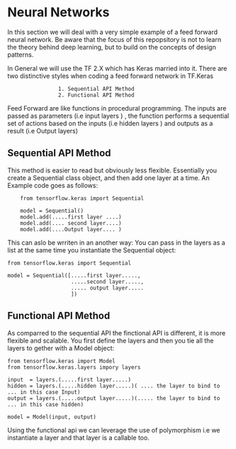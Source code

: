 # Neural Networks 

In this section we will deal with a very simple example of a feed forward neural network. 
Be aware that the focus of this repopsitory is not to learn the theory behind deep learning, but to build on the concepts of design patterns. 

In General we will use the TF 2.X which has Keras married into it. 
There are two distinctive styles when coding a feed forward network in TF.Keras 

                    1. Sequential API Method 
                    2. Functional API Method 


Feed Forward  are like functions in procedural programming. The inputs are passed as parameters (i.e input layers ) , the function performs  a sequential set of actions based on the inputs (i.e hidden layers ) and outputs as a result 
(i.e Output layers)

## Sequential API Method

This method is easier to read but obviously less flexible. Essentially you create a Sequential class object, and then add one layer at a time. An Example code goes as follows:

``` 
    from tensorflow.keras import Sequential

    model = Sequential()
    model.add(.....first layer ....)
    model.add(.... second layer....)
    model.add(....Output layer.... ) 
```

This can aslo be wrriten in an another way: You can pass in the layers as a list at the same time you instantiate the Sequential object: 

```
from tensorflow.keras import Sequential

model = Sequential([.....first layer.....,
                    .....second layer.....,
                    ..... output layer.....
                    ])
```

## Functional API Method 
As comparred to the sequential API the finctional API is different, it is more flexible and scalable. You first define the layers and then you tie all the layers to gether with a Model object:

```
from tensorflow.keras import Model
from tensorflow.keras.layers impory layers

input  = layers.(.....first layer.....)
hidden = layers.(.....hidden layer.....)( .... the layer to bind to ... in this case Input)
output = layers.(.....output layer.....)(..... the layer to bind to ... in this case hidden)

model = Model(input, output)
````
Using the functional api we can leverage the use of polymorphism i.e we instantiate a layer and that layer is a callable too. 





